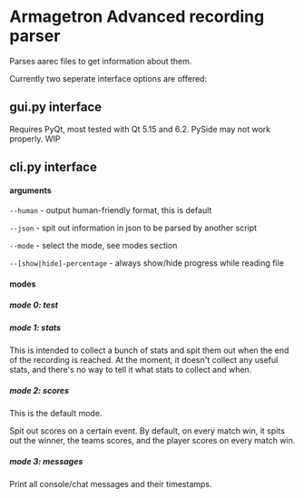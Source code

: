 Armagetron Advanced recording parser
====================================

Parses aarec files to get information about them.

Currently two seperate interface options are offered:

gui.py interface
----------------
Requires PyQt, most tested with Qt 5.15 and 6.2.
PySide may not work properly. WIP


cli.py interface
----------------
#### arguments ####
`--human` - output human-friendly format, this is default

`--json` - spit out information in json to be parsed by another script

`--mode` - select the mode, see modes section

`--[show|hide]-percentage` - always show/hide progress while reading file

#### modes ####
##### mode 0: test #####

##### mode 1: stats #####
This is intended to collect a bunch of stats and spit them out
when the end of the recording is reached.
At the moment, it doesn't collect any useful stats, and
there's no way to tell it what stats to collect and when.

##### mode 2: scores #####
This is the default mode.

Spit out scores on a certain event.
By default, on every match win, it spits out the winner, the teams scores,
and the player scores on every match win.

##### mode 3: messages #####
Print all console/chat messages and their timestamps.
